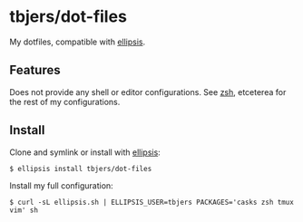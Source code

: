 # tbjers/dot-files
My dotfiles, compatible with [ellipsis][ellipsis].

## Features

Does not provide any shell or editor configurations. See [zsh][dot-zsh], etceterea for the rest of my configurations.

## Install
Clone and symlink or install with [ellipsis][ellipsis]:

```
$ ellipsis install tbjers/dot-files
```

Install my full configuration:

```
$ curl -sL ellipsis.sh | ELLIPSIS_USER=tbjers PACKAGES='casks zsh tmux vim' sh
```

[dot-zsh]: https://github.com/tbjers/dot-zsh
[ellipsis]: http://ellipsis.sh
